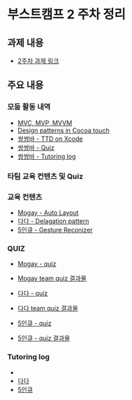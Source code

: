 # 부스트캠프 2 주차 정리

## 과제 내용

* [2주차 과제 링크](https://github.com/connect-boostcamp/iOS_Notice)

## 주요 내용

### 모둠 활동 내역

* [MVC, MVP, MVVM](https://github.com/smart23033/boostcamp_iOS_d/blob/master/Week2/README.md)
* [Design patterns in Cocoa touch](https://github.com/smart23033/boostcamp_iOS_d/blob/master/Week2/README.md)
* [쌍쌍바 - TTD on Xcode](https://github.com/smart23033/boostcamp_iOS_d/tree/master/Week2/EduContents)
* [쌍쌍바 - Quiz](https://github.com/smart23033/boostcamp_iOS_d/tree/master/Week2/Quiz)
* [쌍쌍바 - Tutoring log]()

### 타팀 교육 컨텐츠 및 Quiz

### 교육 컨텐츠

* [Mogay - Auto Layout](https://github.com/leejun6694/BoostCamp_mogay/blob/master/week2/Auto_Layout.pdf)
* [다다 - Delagation pattern](https://github.com/spb829/BoostCamp_iOS/blob/master/week2/DelegationPattern.md)
* [5인큐 - Gesture Reconizer](https://docs.google.com/presentation/d/138NNm-EBZuTfubXEayTRMZCYRJWuOW4jlsRClRb26iM/edit#slide=id.p)

### QUIZ

* [Mogay - quiz](https://github.com/nois0720/boostcamp_iOS_nois/week2/Source/5-inq-quiz.md)
* [Mogay team quiz 결과물](https://docs.google.com/presentation/d/138NNm-EBZuTfubXEayTRMZCYRJWuOW4jlsRClRb26iM/edit?usp=sharing)

* [다다 - quiz](https://github.com/spb829/BoostCamp_iOS/blob/master/week2/groupAssignment.md)
* [다다 team quiz 결과물]() 

* [5인큐 - quiz](https://github.com/nois0720/boostcamp_iOS_nois/week2/Source/5-inq-quiz.md)
* [5인큐 - quiz 결과물](https://docs.google.com/presentation/d/138NNm-EBZuTfubXEayTRMZCYRJWuOW4jlsRClRb26iM/edit#slide=id.p)

### Tutoring log

* []()
* [다다](https://github.com/leejun6694/BoostCamp_mogay/blob/master/week2/log.md)
* [5인큐]()
